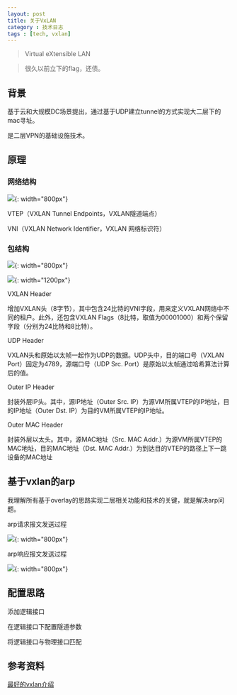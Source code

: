 ```yaml
---
layout: post
title: 关于VxLAN
category : 技术日志
tags : [tech, vxlan]
---
```


>Virtual eXtensible LAN

>很久以前立下的flag，还债。

## 背景

基于云和大规模DC场景提出，通过基于UDP建立tunnel的方式实现大二层下的mac寻址。

是二层VPN的基础设施技术。

## 原理

### 网络结构

![](   https://themeiwu.com/img/tech/tech202003.jpg){: width="800px"}

VTEP（VXLAN Tunnel Endpoints，VXLAN隧道端点）

VNI（VXLAN Network Identifier，VXLAN 网络标识符）

### 包结构

![](   https://themeiwu.com/img/tech/tech202001.png){: width="800px"}

![](   https://themeiwu.com/img/tech/tech202002.PNG){: width="1200px"}

VXLAN Header

增加VXLAN头（8字节），其中包含24比特的VNI字段，用来定义VXLAN网络中不同的租户。此外，还包含VXLAN Flags（8比特，取值为00001000）和两个保留字段（分别为24比特和8比特）。

UDP Header

VXLAN头和原始以太帧一起作为UDP的数据。UDP头中，目的端口号（VXLAN Port）固定为4789，源端口号（UDP Src. Port）是原始以太帧通过哈希算法计算后的值。

Outer IP Header

封装外层IP头。其中，源IP地址（Outer Src. IP）为源VM所属VTEP的IP地址，目的IP地址（Outer Dst. IP）为目的VM所属VTEP的IP地址。

Outer MAC Header

封装外层以太头。其中，源MAC地址（Src. MAC Addr.）为源VM所属VTEP的MAC地址，目的MAC地址（Dst. MAC Addr.）为到达目的VTEP的路径上下一跳设备的MAC地址

## 基于vxlan的arp

我理解所有基于overlay的思路实现二层相关功能和技术的关键，就是解决arp问题。

arp请求报文发送过程

![](   https://themeiwu.com/img/tech/tech202005.jpg){: width="800px"}

arp响应报文发送过程

![](   https://themeiwu.com/img/tech/tech202004.jpg){: width="800px"}

## 配置思路

添加逻辑接口

在逻辑接口下配置隧道参数

将逻辑接口与物理接口匹配

## 参考资料

[最好的vxlan介绍](https://blog.csdn.net/tony_vip/article/details/100097245)
